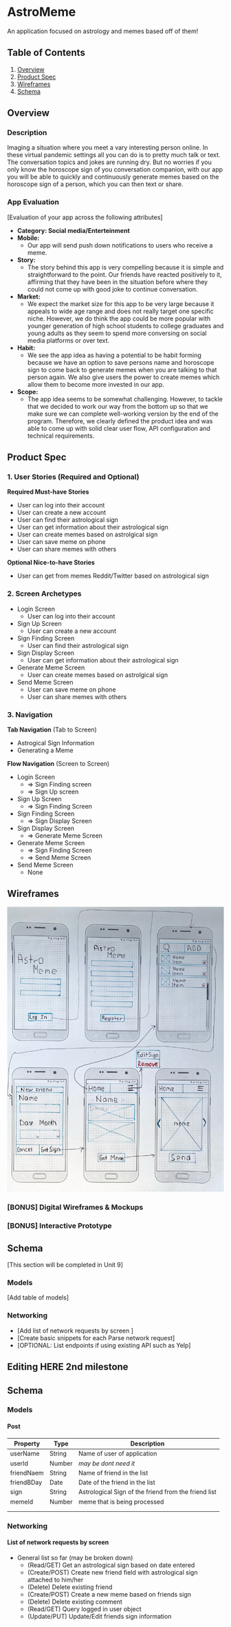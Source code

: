 # AstroMeme
An application focused on astrology and memes based off of them!
## Table of Contents
1. [Overview](#Overview)
1. [Product Spec](#Product-Spec)
1. [Wireframes](#Wireframes)
2. [Schema](#Schema)

## Overview
### Description
Imaging a situation where you meet a vary interesting person online. In these virtual pandemic settings all you can do is to pretty much talk or text. The conversation topics and jokes are running dry. But no worries if you only know the horoscope sign of you conversation companion, with our app you will be able to quickly and continuously generate memes based on the horoscope sign of a person, which you can then text or share. 

### App Evaluation
[Evaluation of your app across the following attributes]
- **Category: Social media/Enterteinment**
- **Mobile:**
    - Our app will send push down notifications to users who receive a meme.
- **Story:**
    - The story behind this app is very compelling because it is simple and straightforward to the point. Our friends have reacted positively to it, affirming that they have been in the situation before where they could not come up with good joke to continue conversation.
- **Market:**
    - We expect the market size for this app to be very large because it appeals to wide age range and does not really target one specific niche. However, we do think the app could be more popular with younger generation of high school students to college graduates and young adults as they seem to spend more conversing on social media platforms or over text.
- **Habit:**
    - We see the app idea as having a potential to be habit forming because we have an option to save persons name and horoscope sign to come back to generate memes when you are talking to that person again. We also give users the power to create memes which allow them to become more invested in our app.
- **Scope:**
    - The app idea seems to be somewhat challenging.  However, to tackle that we decided to work our way from the bottom up so that we make sure we can complete well-working version by the end of the program. Therefore, we clearly defined the product idea and was able to come up with solid clear user flow, API configuration and technical requirements.

## Product Spec

### 1. User Stories (Required and Optional)

**Required Must-have Stories**

* User can log into their account
* User can create a new account
* User can find their astrological sign
* User can get information about their astrological sign
* User can create memes based on astrolgical sign
* User can save meme on phone
* User can share memes with others

**Optional Nice-to-have Stories**

* User can get from memes Reddit/Twitter based on astrological sign

### 2. Screen Archetypes

* Login Screen
   * User can log into their account
* Sign Up Screen
   * User can create a new account
* Sign Finding Screen
    * User can find their astrological sign
* Sign Display Screen
    * User can get information about their astrological sign
* Generate Meme Screen
    * User can create memes based on astrolgical sign
* Send Meme Screen
    * User can save meme on phone
    * User can share memes with others

### 3. Navigation

**Tab Navigation** (Tab to Screen)

* Astrogical Sign Information
* Generating a Meme

**Flow Navigation** (Screen to Screen)

* Login Screen
   * => Sign Finding screen
   * => Sign Up screen
* Sign Up Screen
   * => Sign Finding Screen
* Sign Finding Screen
    * => Sign Display Screen
* Sign Display Screen
    * => Generate Meme Screen
* Generate Meme Screen
    * => Sign Finding Screen
    * => Send Meme Screen
* Send Meme Screen
    * None

## Wireframes
<img src='wireframe.jpeg' title='Wireframe' width='600' alt='Wireframe picture' />


### [BONUS] Digital Wireframes & Mockups

### [BONUS] Interactive Prototype

## Schema 
[This section will be completed in Unit 9]
### Models
[Add table of models]
### Networking
- [Add list of network requests by screen ]
- [Create basic snippets for each Parse network request]
- [OPTIONAL: List endpoints if using existing API such as Yelp]

## Editing HERE 2nd milestone
## Schema 
### Models
#### Post

   | Property      | Type     | Description |
   | ------------- | -------- | ------------|
   |userName| String| Name of user of application|
   | userId| Number| *may be dont need it*|
   | friendNaem  | String|Name of friend in the list|
   |  friendBDay|Date| Date of the friend in the list|
   |  sign|String| Astrological Sign of the friend from the friend list|
   |  memeId| Number|meme that is being processed|
   |     |    |  |
   |     |  |  |
### Networking
#### List of network requests by screen
   - General list so far (may be broken down)
      - (Read/GET) Get an astrological sign based on date entered 
      - (Create/POST) Create new friend field with astrological sign attached to him/her
      - (Delete) Delete existing friend 
      - (Create/POST) Create a new meme based on friends sign 
      - (Delete) Delete existing comment
      - (Read/GET) Query logged in user object
      - (Update/PUT) Update/Edit friends sign information

